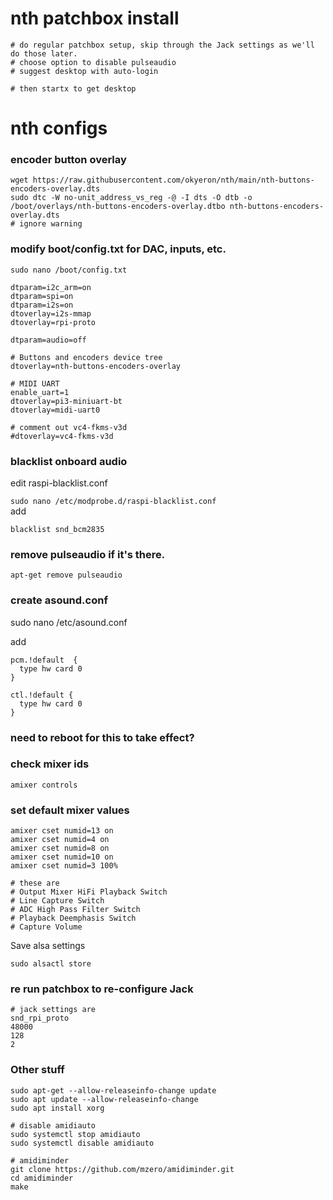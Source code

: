 # nth patchbox install

```
# do regular patchbox setup, skip through the Jack settings as we'll do those later.
# choose option to disable pulseaudio
# suggest desktop with auto-login

# then startx to get desktop
```

# nth configs

### encoder button overlay
```
wget https://raw.githubusercontent.com/okyeron/nth/main/nth-buttons-encoders-overlay.dts
sudo dtc -W no-unit_address_vs_reg -@ -I dts -O dtb -o /boot/overlays/nth-buttons-encoders-overlay.dtbo nth-buttons-encoders-overlay.dts
# ignore warning
```



### modify boot/config.txt for DAC, inputs, etc.

`sudo nano /boot/config.txt`

```
dtparam=i2c_arm=on
dtparam=spi=on
dtparam=i2s=on
dtoverlay=i2s-mmap
dtoverlay=rpi-proto

dtparam=audio=off 

# Buttons and encoders device tree
dtoverlay=nth-buttons-encoders-overlay

# MIDI UART
enable_uart=1
dtoverlay=pi3-miniuart-bt
dtoverlay=midi-uart0 

# comment out vc4-fkms-v3d
#dtoverlay=vc4-fkms-v3d
```


### blacklist onboard audio
edit  raspi-blacklist.conf 

`sudo nano /etc/modprobe.d/raspi-blacklist.conf`  
add  
```
blacklist snd_bcm2835
```

### remove pulseaudio if it's there.

`apt-get remove pulseaudio`  


### create asound.conf
sudo nano /etc/asound.conf

add  
```
pcm.!default  {
  type hw card 0
}

ctl.!default {
  type hw card 0
}
```


### need to reboot for this to take effect?
### check mixer ids  
`amixer controls`


### set default mixer values
```
amixer cset numid=13 on
amixer cset numid=4 on 
amixer cset numid=8 on 
amixer cset numid=10 on 
amixer cset numid=3 100% 

# these are 
# Output Mixer HiFi Playback Switch
# Line Capture Switch 
# ADC High Pass Filter Switch
# Playback Deemphasis Switch
# Capture Volume

```
Save alsa settings  

`sudo alsactl store` 


### re run patchbox to re-configure Jack

```
# jack settings are
snd_rpi_proto
48000
128
2
```

### Other stuff
```
sudo apt-get --allow-releaseinfo-change update
sudo apt update --allow-releaseinfo-change
sudo apt install xorg

# disable amidiauto
sudo systemctl stop amidiauto
sudo systemctl disable amidiauto

# amidiminder
git clone https://github.com/mzero/amidiminder.git
cd amidiminder
make

```
